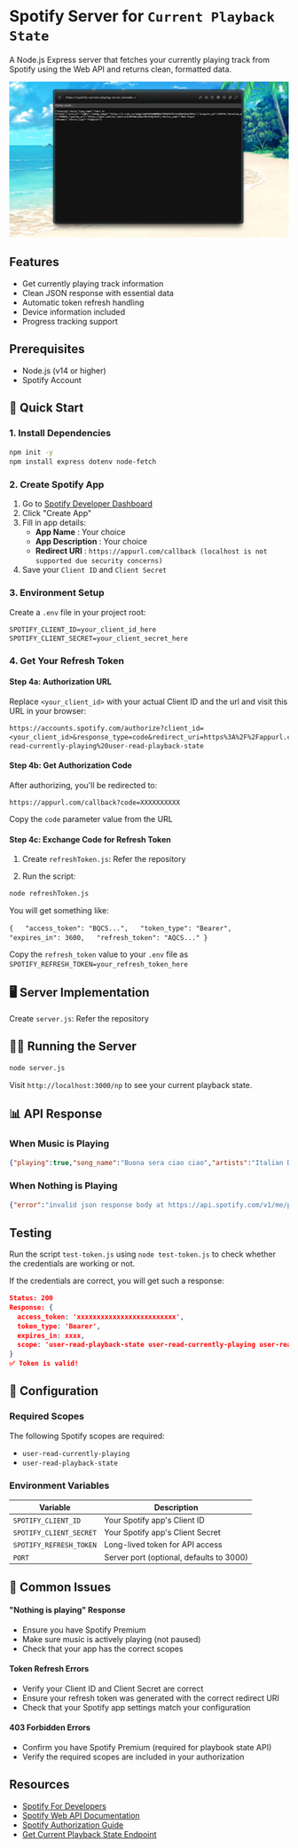 # Spotify Server for `Current Playback State`

A Node.js Express server that fetches your currently playing track from Spotify using the Web API and returns clean, formatted data.

![1753272939834](image/README/1753272939834.png)

## Features

* Get currently playing track information
* Clean JSON response with essential data
* Automatic token refresh handling
* Device information included
* Progress tracking support

## Prerequisites

* Node.js (v14 or higher)
* Spotify Account

## 🚀 Quick Start

### 1. Install Dependencies

```bash
npm init -y
npm install express dotenv node-fetch
```

### 2. Create Spotify App

1. Go to [Spotify Developer Dashboard](https://developer.spotify.com/dashboard)
2. Click "Create App"
3. Fill in app details:
   * **App Name** : Your choice
   * **App Description** : Your choice
   * **Redirect URI** : `https://appurl.com/callback (localhost is not supported due security concerns)`
4. Save your `Client ID` and `Client Secret`

### 3. Environment Setup

Create a `.env` file in your project root:

```env
SPOTIFY_CLIENT_ID=your_client_id_here
SPOTIFY_CLIENT_SECRET=your_client_secret_here
```

### 4. Get Your Refresh Token

#### Step 4a: Authorization URL

Replace `<your_client_id>` with your actual Client ID and the url and visit this URL in your browser:

```
https://accounts.spotify.com/authorize?client_id=<your_client_id>&response_type=code&redirect_uri=https%3A%2F%2Fappurl.com%2Fcallback&scope=user-read-currently-playing%20user-read-playback-state
```

#### Step 4b: Get Authorization Code

After authorizing, you'll be redirected to:

```
https://appurl.com/callback?code=XXXXXXXXXX
```

Copy the `code` parameter value from the URL

#### Step 4c: Exchange Code for Refresh Token

1. Create `refreshToken.js`: Refer the repository

2. Run the script:

```bash
node refreshToken.js
```

You will get something like:

`{   "access_token": "BQCS...",   "token_type": "Bearer",   "expires_in": 3600,   "refresh_token": "AQCS..." }`

Copy the `refresh_token` value to your `.env` file as `SPOTIFY_REFRESH_TOKEN=your_refresh_token_here`

## 🖥️ Server Implementation

Create `server.js`: Refer the repository

## 🏃‍♂️ Running the Server

```bash
node server.js
```

Visit `http://localhost:3000/np` to see your current playback state.

## 📊 API Response

### When Music is Playing

```json
{"playing":true,"song_name":"Buona sera ciao ciao","artists":"Italian Disco Mafia","album_image":"https://i.scdn.co/image/ab67616d0000b273ef3338fc23f2e22c71306c9f","progress_ms":150185,"duration_ms":254599,"spotify_url":"https://open.spotify.com/track/5pTh13K4WRIjOrmOxbmBXP","device_name":"Web Player (Chrome)","device_type":"Computer"}
```

### When Nothing is Playing

```json
{"error":"invalid json response body at https://api.spotify.com/v1/me/player reason: Unexpected end of JSON input"}
```

## Testing

Run the script  `test-token.js` using `node test-token.js` to check whether the credentials are working or not.

If the credentials are correct, you will get such a response:

```json
Status: 200
Response: {
  access_token: 'xxxxxxxxxxxxxxxxxxxxxxxxx',
  token_type: 'Bearer',
  expires_in: xxxx,
  scope: 'user-read-playback-state user-read-currently-playing user-read-recently-played'
}
✅ Token is valid!
```

## 🔧 Configuration

### Required Scopes

The following Spotify scopes are required:

* `user-read-currently-playing`
* `user-read-playback-state`

### Environment Variables

| Variable                  | Description                              |
| ------------------------- | ---------------------------------------- |
| `SPOTIFY_CLIENT_ID`     | Your Spotify app's Client ID             |
| `SPOTIFY_CLIENT_SECRET` | Your Spotify app's Client Secret         |
| `SPOTIFY_REFRESH_TOKEN` | Long-lived token for API access          |
| `PORT`                  | Server port (optional, defaults to 3000) |

## 🚨 Common Issues

#### "Nothing is playing" Response

* Ensure you have Spotify Premium
* Make sure music is actively playing (not paused)
* Check that your app has the correct scopes

#### Token Refresh Errors

* Verify your Client ID and Client Secret are correct
* Ensure your refresh token was generated with the correct redirect URI
* Check that your Spotify app settings match your configuration

#### 403 Forbidden Errors

* Confirm you have Spotify Premium (required for playbook state API)
* Verify the required scopes are included in your authorization

## Resources

* [Spotify For Developers](https://developer.spotify.com/)
* [Spotify Web API Documentation](https://developer.spotify.com/documentation/web-api/)
* [Spotify Authorization Guide](https://developer.spotify.com/documentation/general/guides/authorization/)
* [Get Current Playback State Endpoint](https://developer.spotify.com/documentation/web-api/reference/get-information-about-the-users-current-playback)
